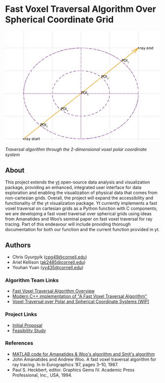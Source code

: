 # Fast Voxel Traversal Algorithm Over Spherical Coordinate Grid
![Example ray tracing in polar coordinates](images/polar_coordinate_example.png)

_Traversal algorithm through the 2-dimensional voxel polar coordinate system_

## About
This project extends the [yt](https://yt-project.org/) open-source data analysis and visualization package, providing an enhanced, integrated user interface for data exploration and enabling the visualization of physical data that comes from non-cartesian grids. Overall, the project will expand the accessibility and functionality of the yt visualization package. Yt currently implements a fast voxel traversal on cartesian grids as a Python function with C components; we are developing a fast voxel traversal over spherical grids using ideas from Amanatides and Woo’s seminal paper on fast voxel traversal for ray tracing. Part of this endeavour will include providing thorough documentation for both our function and the current function provided in yt. 

## Authors
- Chris Gyurgyik (cpg49@cornell.edu)
- Ariel Kellison (ak2485@cornell.edu)
- Youhan Yuan (yy435@cornell.edu)

### Algorithm Team Links
- [Fast Voxel Traversal Algorithm Overview](https://docs.google.com/document/d/1QvWw81A0T5vcMAt1WElDeSdBmsw0KJvJdYNr7XfRHfw/edit)
- [Modern C++ implementation of "A Fast Voxel Traversal Algorithm"](https://github.com/cgyurgyik/fast-voxel-traversal-algorithm)
- [Voxel Traversal over Polar and Spherical Coordinate Systems (WIP)](https://docs.google.com/document/d/1cVu6bdAIuAdnQk-eZZKqdIQV0v9_uHno5w-vsT4elbE/edit)

### Project Links
- [Initial Proposal](https://hackmd.io/VRyhXnAFQyaCytWCdKe_1Q)
- [Feasibility Study](https://docs.google.com/document/d/1MbGmy5cSSesI0oUCWHxpiwcHEw6kqd79AV1XZW-rEZo/edit)

### References
- [MATLAB code for Amanatides & Woo's algorithm and Smit's algorithm](https://www.mathworks.com/matlabcentral/fileexchange/26852-a-fast-voxel-traversal-algorithm-for-ray-tracing)
- John Amanatides and Andrew Woo. A fast voxel traversal algorithm for ray tracing. In In Eurographics ’87, pages 3–10, 1987.
- Paul S. Heckbert, editor. Graphics Gems IV.  Academic Press Professional, Inc., USA, 1994.
